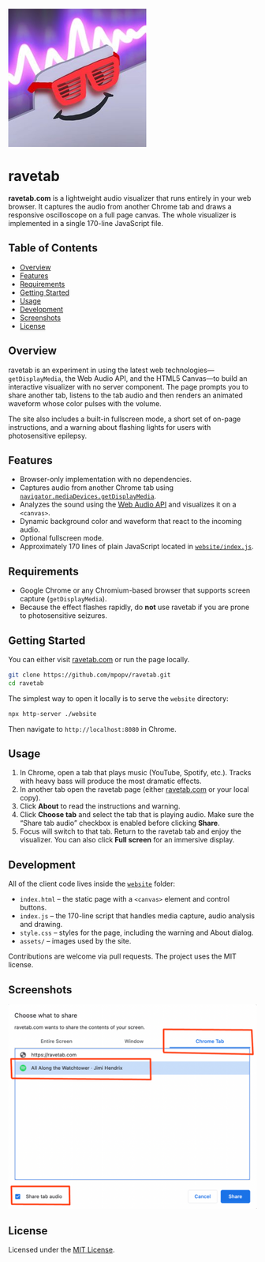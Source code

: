 ![ravetab logo](https://github.com/mpopv/ravetab/blob/master/website/assets/ravetab.jpg?raw=true)

# ravetab

**ravetab.com** is a lightweight audio visualizer that runs entirely in your web browser. It captures the audio from another Chrome tab and draws a responsive oscilloscope on a full page canvas. The whole visualizer is implemented in a single 170-line JavaScript file.

## Table of Contents
- [Overview](#overview)
- [Features](#features)
- [Requirements](#requirements)
- [Getting Started](#getting-started)
- [Usage](#usage)
- [Development](#development)
- [Screenshots](#screenshots)
- [License](#license)

## Overview

ravetab is an experiment in using the latest web technologies—`getDisplayMedia`, the Web Audio API, and the HTML5 Canvas—to build an interactive visualizer with no server component. The page prompts you to share another tab, listens to the tab audio and then renders an animated waveform whose color pulses with the volume.

The site also includes a built-in fullscreen mode, a short set of on-page instructions, and a warning about flashing lights for users with photosensitive epilepsy.

## Features
- Browser-only implementation with no dependencies.
- Captures audio from another Chrome tab using [`navigator.mediaDevices.getDisplayMedia`](https://developer.mozilla.org/en-US/docs/Web/API/MediaDevices/getDisplayMedia).
- Analyzes the sound using the [Web Audio API](https://developer.mozilla.org/en-US/docs/Web/API/Web_Audio_API) and visualizes it on a `<canvas>`.
- Dynamic background color and waveform that react to the incoming audio.
- Optional fullscreen mode.
- Approximately 170 lines of plain JavaScript located in [`website/index.js`](website/index.js).

## Requirements
- Google Chrome or any Chromium-based browser that supports screen capture (`getDisplayMedia`).
- Because the effect flashes rapidly, do **not** use ravetab if you are prone to photosensitive seizures.

## Getting Started
You can either visit [ravetab.com](https://ravetab.com) or run the page locally.

```bash
git clone https://github.com/mpopv/ravetab.git
cd ravetab
```

The simplest way to open it locally is to serve the `website` directory:

```bash
npx http-server ./website
```

Then navigate to `http://localhost:8080` in Chrome.

## Usage
1. In Chrome, open a tab that plays music (YouTube, Spotify, etc.). Tracks with heavy bass will produce the most dramatic effects.
2. In another tab open the ravetab page (either [ravetab.com](https://ravetab.com) or your local copy).
3. Click **About** to read the instructions and warning.
4. Click **Choose tab** and select the tab that is playing audio. Make sure the “Share tab audio” checkbox is enabled before clicking **Share**.
5. Focus will switch to that tab. Return to the ravetab tab and enjoy the visualizer. You can also click **Full screen** for an immersive display.

## Development
All of the client code lives inside the [`website`](website) folder:

- `index.html` – the static page with a `<canvas>` element and control buttons.
- `index.js` – the 170-line script that handles media capture, audio analysis and drawing.
- `style.css` – styles for the page, including the warning and About dialog.
- `assets/` – images used by the site.

Contributions are welcome via pull requests. The project uses the MIT license.

## Screenshots
![ravetab screenshot](website/assets/instructions.png)

## License
Licensed under the [MIT License](LICENSE).
